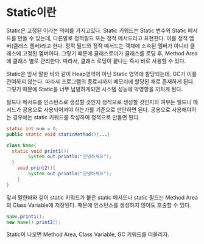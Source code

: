 # Static이란

Static은 고정된 이라는 의미를 가지고있다. Static 키워드는 Static 변수와 Static 메서드를 만들 수 있는데, 다른말로 정적필드 또는 정적 메서드라고 표현한다. 이를 정적 멤버(클래스 멤버)라고 한다. 정적 필드와 정적 메서드는 객체에 소속된 멤버가 아니라 클래스에 고정된 멤버이다. 그렇기 때문에 클래스로더가 클래스를 로딩 후, Method Area에 클래스 별로 관리한다. 따라서, 클래스 로딩이 끝나는 즉시 바로 사용할 수 있다.

Static은 앞서 말한 바와 같이 Heap영역이 아닌 Static 영역에 할당되는데, GC가 이를 관여하지 않는다. 따라서 프로그램의 종료시까지 메모리에 할당된 채로 존재하게 된다. 그렇기 때문에 Static을 너무 남발하게되면 시스템 성능에 악영향을 끼치게 된다.

필드나 메서드를 인스턴스로 생성할 것인지 정적으로 생성할 것인지의 여부는 필드나 메서드가 공용으로 사용되어져야 하는가를 기준으로 판단하면 된다. 공용으로 사용해야하는 경우에는 static 키워드를 작성하여 정적으로 만들면 된다.

```java
static int num = 0;
public static void staticMethod(){...}

```

```java
class Name{
  static void print1(){
		System.out.println("안녕하세요");
  }
	void print2(){
		System.out.println("안녕하세요");
	}
}
```

앞서 말한바와 같이 static 키워드가 붙은 static 메서드나 static 필드는 Method Area의 Class Variable에 저장된다. 때문에 인스턴스를 생성하지 않아도 호출할 수 있다.

```java
Name.print1();
new Name().print2();
```

Static이 나오면 Method Area, Class Variable, GC 키워드를 떠올리자.